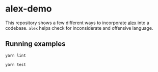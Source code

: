 # alex-demo

This repository shows a few different ways to incorporate [alex](https://alexjs.com/)
into a codebase. `alex` helps check for inconsiderate and offensive language.

## Running examples

```sh
yarn lint

yarn test
```
